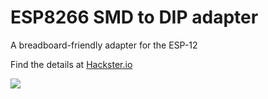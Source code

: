 # ESP8266 SMD to DIP adapter

A breadboard-friendly adapter for the ESP-12

Find the details at [Hackster.io](https://www.hackster.io/scrv201/esp8266-smd-to-dip-adapter-c3e416)

![](https://github.com/scrv/ESP8266-SMD-to-DIP-adapter/blob/main/cover.png)
